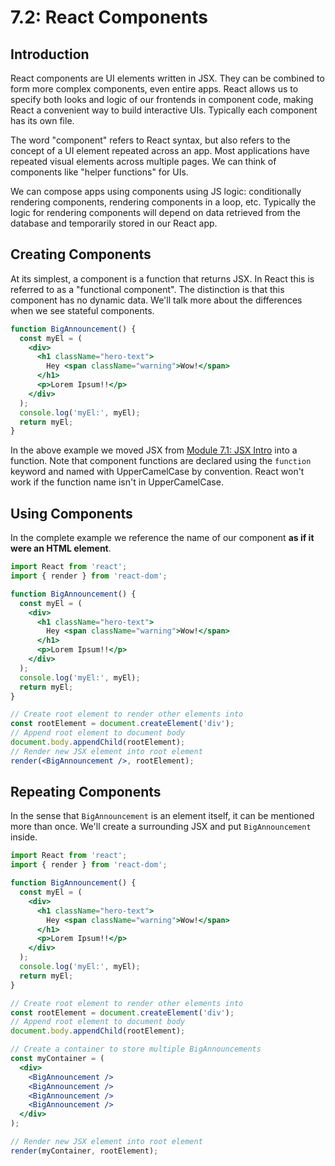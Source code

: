 # 7.2: React Components

## Introduction

React components are UI elements written in JSX. They can be combined to form more complex components, even entire apps. React allows us to specify both looks and logic of our frontends in component code, making React a convenient way to build interactive UIs. Typically each component has its own file.

The word "component" refers to React syntax, but also refers to the concept of a UI element repeated across an app. Most applications have repeated visual elements across multiple pages. We can think of components like "helper functions" for UIs.

We can compose apps using components using JS logic: conditionally rendering components, rendering components in a loop, etc. Typically the logic for rendering components will depend on data retrieved from the database and temporarily stored in our React app.

## Creating Components

At its simplest, a component is a function that returns JSX. In React this is referred to as a "functional component". The distinction is that this component has no dynamic data. We'll talk more about the differences when we see stateful components.

```jsx
function BigAnnouncement() {
  const myEl = (
    <div>
      <h1 className="hero-text">
        Hey <span className="warning">Wow!</span>
      </h1>
      <p>Lorem Ipsum!!</p>
    </div>
  );
  console.log('myEl:', myEl);
  return myEl;
}
```

In the above example we moved JSX from [Module 7.1: JSX Intro](../7.1-jsx-intro/#jsx-with-multiple-elements) into a function. Note that component functions are declared using the `function` keyword and named with UpperCamelCase by convention. React won't work if the function name isn't in UpperCamelCase.

## Using Components

In the complete example we reference the name of our component **as if it were an HTML element**.

```jsx
import React from 'react';
import { render } from 'react-dom';

function BigAnnouncement() {
  const myEl = (
    <div>
      <h1 className="hero-text">
        Hey <span className="warning">Wow!</span>
      </h1>
      <p>Lorem Ipsum!!</p>
    </div>
  );
  console.log('myEl:', myEl);
  return myEl;
}

// Create root element to render other elements into
const rootElement = document.createElement('div');
// Append root element to document body
document.body.appendChild(rootElement);
// Render new JSX element into root element
render(<BigAnnouncement />, rootElement);
```

## Repeating Components

In the sense that `BigAnnouncement` is an element itself, it can be mentioned more than once. We'll create a surrounding JSX and put `BigAnnouncement` inside.

```jsx
import React from 'react';
import { render } from 'react-dom';

function BigAnnouncement() {
  const myEl = (
    <div>
      <h1 className="hero-text">
        Hey <span className="warning">Wow!</span>
      </h1>
      <p>Lorem Ipsum!!</p>
    </div>
  );
  console.log('myEl:', myEl);
  return myEl;
}

// Create root element to render other elements into
const rootElement = document.createElement('div');
// Append root element to document body
document.body.appendChild(rootElement);

// Create a container to store multiple BigAnnouncements
const myContainer = (
  <div>
    <BigAnnouncement />
    <BigAnnouncement />
    <BigAnnouncement />
    <BigAnnouncement />
  </div>
);

// Render new JSX element into root element
render(myContainer, rootElement);
```

